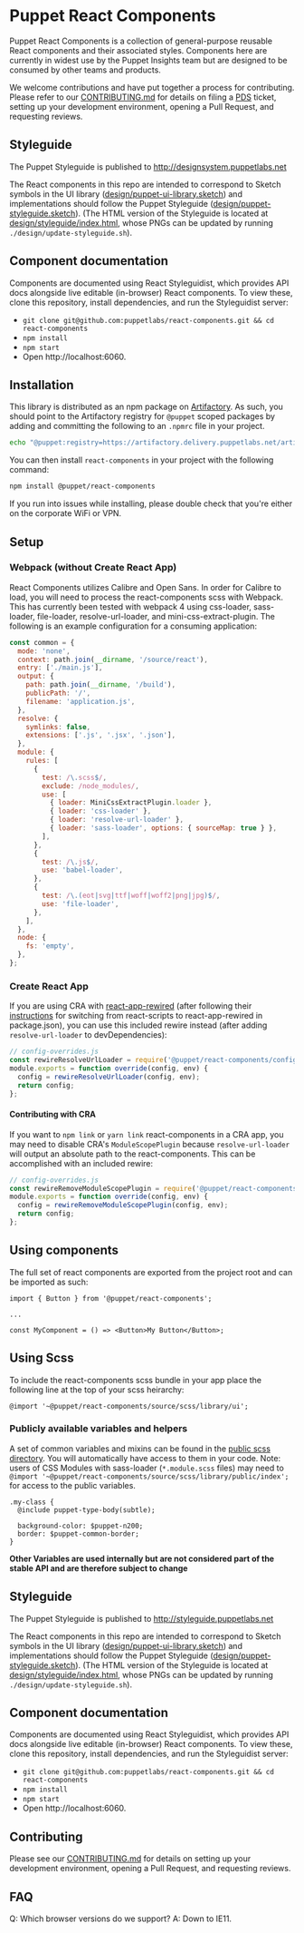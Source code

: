 # Puppet React Components

Puppet React Components is a collection of general-purpose reusable React
components and their associated styles. Components here are currently in
widest use by the Puppet Insights team but are designed to be consumed by other
teams and products.

We welcome contributions and have put together a process for contributing.
Please refer to our [CONTRIBUTING.md](CONTRIBUTING.md) for details on filing a
[PDS](https://tickets.puppetlabs.com/browse/PDS) ticket, setting up your
development environment, opening a Pull Request, and requesting reviews.

## Styleguide

The Puppet Styleguide is published to http://designsystem.puppetlabs.net

The React components in this repo are intended to correspond to Sketch symbols in the UI library ([design/puppet-ui-library.sketch](design/puppet-ui-library.sketch)) and implementations should follow the Puppet Styleguide ([design/puppet-styleguide.sketch](design/puppet-styleguide.sketch)). (The HTML version of the Styleguide is located at [design/styleguide/index.html](design/styleguide/index.html), whose PNGs can be updated by running `./design/update-styleguide.sh`).

## Component documentation

Components are documented using React Styleguidist, which provides API docs alongside live editable (in-browser) React components. To view these, clone this repository, install dependencies, and run the Styleguidist server:

- `git clone git@github.com:puppetlabs/react-components.git && cd react-components`
- `npm install`
- `npm start`
- Open http://localhost:6060.

## Installation

This library is distributed as an npm package on [Artifactory](https://confluence.puppetlabs.com/display/SRE/Artifactory+Basics). As such, you should point to the Artifactory registry for `@puppet` scoped packages by adding and committing the following to an `.npmrc` file in your project.

```sh
echo "@puppet:registry=https://artifactory.delivery.puppetlabs.net/artifactory/api/npm/npm__local/" >> .npmrc
```

You can then install `react-components` in your project with the following command:

```sh
npm install @puppet/react-components
```

If you run into issues while installing, please double check that you're either
on the corporate WiFi or VPN.

## Setup

### Webpack (without Create React App)

React Components utilizes Calibre and Open Sans. In order for Calibre to load, you will need to process the react-components scss with Webpack. This has currently been tested with webpack 4 using css-loader, sass-loader, file-loader, resolve-url-loader, and mini-css-extract-plugin. The following is an example configuration for a consuming application:

```javascript
const common = {
  mode: 'none',
  context: path.join(__dirname, '/source/react'),
  entry: ['./main.js'],
  output: {
    path: path.join(__dirname, '/build'),
    publicPath: '/',
    filename: 'application.js',
  },
  resolve: {
    symlinks: false,
    extensions: ['.js', '.jsx', '.json'],
  },
  module: {
    rules: [
      {
        test: /\.scss$/,
        exclude: /node_modules/,
        use: [
          { loader: MiniCssExtractPlugin.loader },
          { loader: 'css-loader' },
          { loader: 'resolve-url-loader' },
          { loader: 'sass-loader', options: { sourceMap: true } },
        ],
      },
      {
        test: /\.js$/,
        use: 'babel-loader',
      },
      {
        test: /\.(eot|svg|ttf|woff|woff2|png|jpg)$/,
        use: 'file-loader',
      },
    ],
  },
  node: {
    fs: 'empty',
  },
};
```

### Create React App

If you are using CRA with [react-app-rewired](https://github.com/timarney/react-app-rewired) (after following their [instructions](https://github.com/timarney/react-app-rewired/blob/master/README.md#how-to-rewire-your-create-react-app-project) for switching from react-scripts to react-app-rewired in package.json), you can use this included rewire instead (after adding `resolve-url-loader` to devDependencies):

```js
// config-overrides.js
const rewireResolveUrlLoader = require('@puppet/react-components/config/rewire-resolve-url-loader.js');
module.exports = function override(config, env) {
  config = rewireResolveUrlLoader(config, env);
  return config;
};
```

#### Contributing with CRA

If you want to `npm link` or `yarn link` react-components in a CRA app, you may need to disable CRA's `ModuleScopePlugin` because `resolve-url-loader` will output an absolute path to the react-components. This can be accomplished with an included rewire:

```js
// config-overrides.js
const rewireRemoveModuleScopePlugin = require('@puppet/react-components/config/rewire-remove-module-scope-plugin.js');
module.exports = function override(config, env) {
  config = rewireRemoveModuleScopePlugin(config, env);
  return config;
};
```

## Using components

The full set of react components are exported from the project root and can be imported as such:

```
import { Button } from '@puppet/react-components';

...

const MyComponent = () => <Button>My Button</Button>;
```

## Using Scss

To include the react-components scss bundle in your app place the following line at the top of your scss heirarchy:

```
@import '~@puppet/react-components/source/scss/library/ui';
```

### Publicly available variables and helpers

A set of common variables and mixins can be found in the [public scss directory](source/scss/library/public). You will automatically have access to them in your code. Note: users of CSS Modules with sass-loader (`*.module.scss` files) may need to `@import '~@puppet/react-components/source/scss/library/public/index';` for access to the public variables.

```
.my-class {
  @include puppet-type-body(subtle);

  background-color: $puppet-n200;
  border: $puppet-common-border;
}
```

**Other Variables are used internally but are not considered part of the stable API and are therefore subject to change**


## Styleguide

The Puppet Styleguide is published to http://styleguide.puppetlabs.net

The React components in this repo are intended to correspond to Sketch symbols in the UI library ([design/puppet-ui-library.sketch](design/puppet-ui-library.sketch)) and implementations should follow the Puppet Styleguide ([design/puppet-styleguide.sketch](design/puppet-styleguide.sketch)). (The HTML version of the Styleguide is located at [design/styleguide/index.html](design/styleguide/index.html), whose PNGs can be updated by running `./design/update-styleguide.sh`).

## Component documentation

Components are documented using React Styleguidist, which provides API docs alongside live editable (in-browser) React components. To view these, clone this repository, install dependencies, and run the Styleguidist server:

- `git clone git@github.com:puppetlabs/react-components.git && cd react-components`
- `npm install`
- `npm start`
- Open http://localhost:6060.

## Contributing

Please see our [CONTRIBUTING.md](CONTRIBUTING.md) for details on
setting up your development environment, opening a Pull Request, and requesting
reviews.

## FAQ

Q: Which browser versions do we support?
A: Down to IE11.
